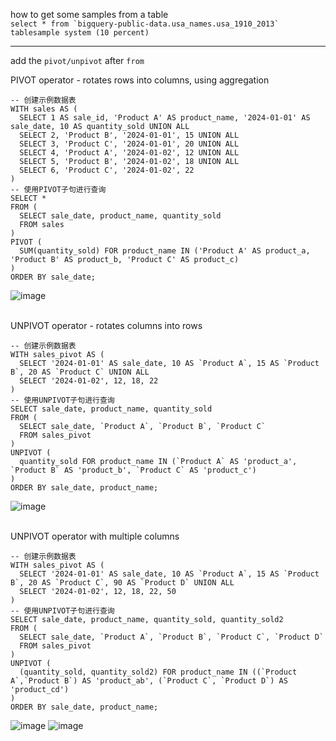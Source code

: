 how to get some samples from a table <br>
```select * from `bigquery-public-data.usa_names.usa_1910_2013` tablesample system (10 percent)```

---
add the ```pivot/unpivot``` after ```from``` <br>

PIVOT operator - rotates rows into columns, using aggregation
```
-- 创建示例数据表
WITH sales AS (
  SELECT 1 AS sale_id, 'Product A' AS product_name, '2024-01-01' AS sale_date, 10 AS quantity_sold UNION ALL
  SELECT 2, 'Product B', '2024-01-01', 15 UNION ALL
  SELECT 3, 'Product C', '2024-01-01', 20 UNION ALL
  SELECT 4, 'Product A', '2024-01-02', 12 UNION ALL
  SELECT 5, 'Product B', '2024-01-02', 18 UNION ALL
  SELECT 6, 'Product C', '2024-01-02', 22
)
-- 使用PIVOT子句进行查询
SELECT *
FROM (
  SELECT sale_date, product_name, quantity_sold
  FROM sales
)
PIVOT (
  SUM(quantity_sold) FOR product_name IN ('Product A' AS product_a, 'Product B' AS product_b, 'Product C' AS product_c)
)
ORDER BY sale_date;
```
![image](https://github.com/user-attachments/assets/c88e7e8a-f6cd-4c2e-80ec-b5d2486e641f)

<br>UNPIVOT operator - rotates columns into rows

```
-- 创建示例数据表
WITH sales_pivot AS (
  SELECT '2024-01-01' AS sale_date, 10 AS `Product A`, 15 AS `Product B`, 20 AS `Product C` UNION ALL
  SELECT '2024-01-02', 12, 18, 22
)
-- 使用UNPIVOT子句进行查询
SELECT sale_date, product_name, quantity_sold
FROM (
  SELECT sale_date, `Product A`, `Product B`, `Product C`
  FROM sales_pivot
)
UNPIVOT (
  quantity_sold FOR product_name IN (`Product A` AS 'product_a', `Product B` AS 'product_b', `Product C` AS 'product_c')
)
ORDER BY sale_date, product_name;
```
![image](https://github.com/user-attachments/assets/f2c828c1-a79b-4bd4-b8f8-78b50fd7ddea)

<br> UNPIVOT operator with multiple columns

```
-- 创建示例数据表
WITH sales_pivot AS (
  SELECT '2024-01-01' AS sale_date, 10 AS `Product A`, 15 AS `Product B`, 20 AS `Product C`, 90 AS `Product D` UNION ALL
  SELECT '2024-01-02', 12, 18, 22, 50
)
-- 使用UNPIVOT子句进行查询
SELECT sale_date, product_name, quantity_sold, quantity_sold2
FROM (
  SELECT sale_date, `Product A`, `Product B`, `Product C`, `Product D`
  FROM sales_pivot
)
UNPIVOT (
  (quantity_sold, quantity_sold2) FOR product_name IN ((`Product A`,`Product B`) AS 'product_ab', (`Product C`, `Product D`) AS 'product_cd')
)
ORDER BY sale_date, product_name;
```
![image](https://github.com/user-attachments/assets/9b48d28f-27b3-4fa6-b414-51e19c6f3b38)
![image](https://github.com/user-attachments/assets/9351511a-2931-4335-adcf-fdee90e15d75)
